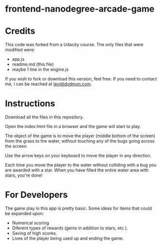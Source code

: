 frontend-nanodegree-arcade-game
===============================

Credits
==========
This code was forked from a Udacity course.  The only files that were modified were:
 - app.js
 - readme.md (this file)
 - maybe 1 line in the engine.js

 If you wish to fork or download this version, feel free.  If you need to contact me,
 I can be reached at levi@dvdmon.com.

Instructions
==============

Download all the files in this repository.

Open the index.html file in a browser and the game will start to play.

The object of the game is to move the player (middle bottom of the screen)
from the grass to the water, without touching any of the bugs going across
the screen.  

Use the arrow keys on your keyboard to move the player in any direction.

Each time you move the player to the water without colliding with a bug you
are awarded with a star.  When you have filled the entire water area with
stars, you're done!

For Developers
================

The game play in this app is pretty basic.  Some ideas for items that could
be expanded upon:
- Numerical scoring
- Diferent types of rewards (gems in addition to stars, etc.).
- Saving of high scores.
- Lives of the player being used up and ending the game.